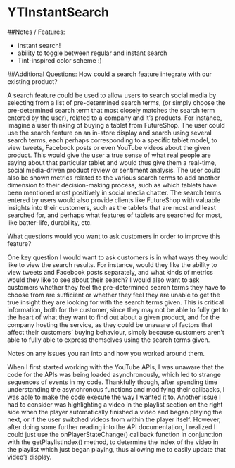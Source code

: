 # YTInstantSearch

##Notes / Features:
- instant search!
- ability to toggle between regular and instant search
- Tint-inspired color scheme :)

##Additional Questions:
How could a search feature integrate with our existing product?

  A search feature could be used to allow users to search social media by selecting from a list of pre-determined search terms, (or simply choose the pre-determined search term that most closely matches the search term entered by the user), related to a company and it’s products. For instance, imagine a user thinking of buying a tablet from FutureShop. The user could use the search feature on an in-store display and search using several search terms, each perhaps corresponding to a specific tablet model, to view tweets, Facebook posts or even YouTube videos about the given product. This would give the user a true sense of what real people are saying about that particular tablet and would thus give them a real-time, social media-driven product review or sentiment analysis. The user could also be shown metrics related to the various search terms to add another dimension to their decision-making process, such as which tablets have been mentioned most positively in social media chatter.
The search terms entered by users would also provide clients like FutureShop with valuable insights into their customers, such as the tablets that are most and least searched for, and perhaps what features of tablets are searched for most, like batter-life, durability, etc.


What questions would you want to ask customers in order to improve this feature?

  One key question I would want to ask customers is in what ways they would like to view the search results. For instance, would they like the ability to view tweets and Facebook posts separately, and what kinds of metrics would they like to see about their search?
I would also want to ask customers whether they feel the pre-determined search terms they have to choose from are sufficient or whether they feel they are unable to get the true insight they are looking for with the search terms given. This is critical information, both for the customer, since they may not be able to fully get to the heart of what they want to find out about a given product, and for the company hosting the service, as they could be unaware of factors that affect their customers’ buying behaviour, simply because customers aren’t able to fully able to express themselves using the search terms given.


Notes on any issues you ran into and how you worked around them.

  When I first started working with the YouTube APIs, I was unaware that the code for the APIs was being loaded asynchronously, which led to strange sequences of events in my code. Thankfully though, after spending time understanding the asynchronous functions and modifying their callbacks, I was able to make the code execute the way I wanted it to.
Another issue I had to consider was highlighting a video in the playlist section on the right side when the player automatically finished a video and began playing the next, or if the user switched videos from within the player itself. However, after doing some further reading into the API documentation, I realized I could just use the onPlayerStateChange() callback function in conjunction with the getPlaylistIndex() method, to determine the index of the video in the playlist which just began playing, thus allowing me to easily update that video’s display.
